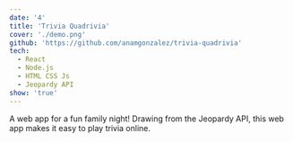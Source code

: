 ```yaml
---
date: '4'
title: 'Trivia Quadrivia'
cover: './demo.png'
github: 'https://github.com/anamgonzalez/trivia-quadrivia'
tech:
  - React
  - Node.js
  - HTML CSS Js
  - Jeopardy API
show: 'true'
---
```


A web app for a fun family night! Drawing from the Jeopardy API, this web app makes it easy to play trivia online. 
